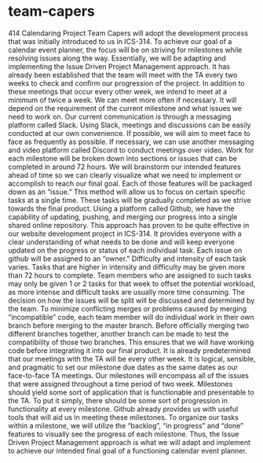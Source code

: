 # team-capers
414 Calendaring Project
Team Capers will adopt the development process that was initially introduced to us in ICS-314. To achieve our goal of a calendar event planner, the focus will be on striving for milestones while resolving issues along the way. Essentially, we will be adapting and implementing the Issue Driven Project Management approach. It has already been established that the team will meet with the TA every two weeks to check and confirm our progression of the project. In addition to these meetings that occur every other week, we intend to meet at a minimum of twice a week. We can meet more often if necessary. It will depend on the requirement of the current milestone and what issues we need to work on. Our current communication is through a messaging platform called Slack. Using Slack, meetings and discussions can be easily conducted at our own convenience. If possible, we will aim to meet face to face as frequently as possible. If necessary, we can use another messaging and video platform called Discord to conduct meetings over video.
Work for each milestone will be broken down into sections or issues that can be completed in around 72 hours. We will brainstorm our intended features ahead of time so we can clearly visualize what we need to implement or accomplish to reach our final goal. Each of those features will be packaged down as an “issue.” This method will allow us to focus on certain specific tasks at a single time. These tasks will be gradually completed as we strive towards the final product. Using a platform called Github, we have the capability of updating, pushing, and merging our progress into a single shared online repository. This approach has proven to be quite effective in our website development project in ICS-314. It provides everyone with a clear understanding of what needs to be done and will keep everyone updated on the progress or status of each individual task. Each issue on github will be assigned to an “owner.” Difficulty and intensity of each task varies. Tasks that are higher in intensity and difficulty may be given more than 72 hours to complete. Team members who are assigned to such tasks may only be given 1 or 2 tasks for that week to offset the potential workload, as more intense and difficult tasks are usually more time consuming. The decision on how the issues will be split will be discussed and determined by the team.
	To minimize conflicting merges or problems caused by merging “incompatible” code, each team member will do individual work in their own branch before merging to the master branch. Before officially merging two different branches together, another branch can be made to test the compatibility of those two branches. This ensures that we will have working code before integrating it into our final product. It is already predetermined that our meetings with the TA will be every other week. It is logical, sensible, and pragmatic to set our milestone due dates as the same dates as our face-to-face TA meetings. Our milestones will encompass all of the issues that were assigned throughout a time period of two week. Milestones should yield some sort of application that is functionable and presentable to the TA. To put it simply, there should be some sort of progression in functionality at every milestone. Github already provides us with useful tools that will aid us in meeting these milestones. To organize our tasks within a milestone, we will utilize the “backlog”, “in progress” and “done” features to visually see the progress of each milestone. Thus, the Issue Driven Project Management approach is what we will adapt and implement to achieve our intended final goal of a functioning calendar event planner. 
